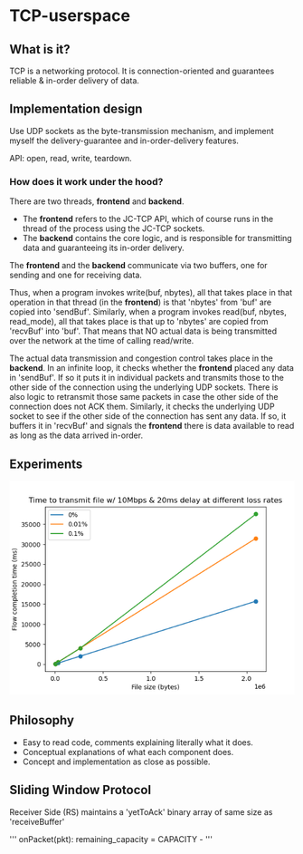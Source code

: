 # TCP-userspace

## What is it?
TCP is a networking protocol. It is connection-oriented and guarantees
reliable & in-order delivery of data.

## Implementation design
Use UDP sockets as the byte-transmission mechanism, and implement myself
the delivery-guarantee and in-order-delivery features.

API: open, read, write, teardown.

### How does it work under the hood?
There are two threads, **frontend** and **backend**.
- The **frontend** refers to the JC-TCP API, which of course runs in the
  thread of the process using the JC-TCP sockets.
- The **backend** contains the core logic, and is responsible for
  transmitting data and guaranteeing its in-order delivery.

The **frontend** and the **backend** communicate via two buffers, one
for sending and one for receiving data.

Thus, when a program invokes write(buf, nbytes), all that takes place in that
operation in that thread (in the **frontend**) is that 'nbytes' from 'buf' are copied into 'sendBuf'.
Similarly, when a program invokes read(buf, nbytes, read_mode), all that takes
place is that up to 'nbytes' are copied from 'recvBuf' into 'buf'. That means
that NO actual data is being transmitted over the network at the time of
calling read/write.

The actual data transmission and congestion control takes place in the
**backend**. In an infinite loop, it checks whether the **frontend** placed
any data in 'sendBuf'. If so it puts it in individual packets and
transmits those to the other side of the connection using the underlying UDP
sockets. There is also logic to retransmit those same packets in case the
other side of the connection does not ACK them. Similarly, it checks the
underlying UDP socket to see if the other side of the connection has sent
any data. If so, it buffers it in 'recvBuf' and signals the **frontend**
there is data available to read as long as the data arrived in-order.

## Experiments
![fct-plot](https://github.com/Julio-Arroyo/TCP-userspace/blob/main/examples/FlowCompletionTime/results.png?raw=true)

## Philosophy
- Easy to read code, comments explaining literally what it does.
- Conceptual explanations of what each component does.
- Concept and implementation as close as possible.

## Sliding Window Protocol
Receiver Side (RS) maintains a 'yetToAck' binary array of same size as
'receiveBuffer'

'''
onPacket(pkt):
    remaining_capacity = CAPACITY - 
'''

